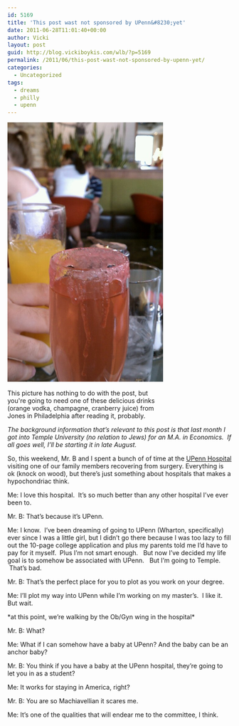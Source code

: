 ```yaml
---
id: 5169
title: 'This post wast not sponsored by UPenn&#8230;yet'
date: 2011-06-28T11:01:40+00:00
author: Vicki
layout: post
guid: http://blog.vickiboykis.com/wlb/?p=5169
permalink: /2011/06/this-post-wast-not-sponsored-by-upenn-yet/
categories:
  - Uncategorized
tags:
  - dreams
  - philly
  - upenn
---
```

<div id="attachment_5188" style="width: 360px" class="wp-caption aligncenter">
  <a href="https://raw.githubusercontent.com/veekaybee/wlb/gh-pages/assets/images/2011/06/wpid-IMAG0872.jpg"><img class="size-full wp-image-5188" title="wpid-IMAG0872.jpg" src="https://raw.githubusercontent.com/veekaybee/wlb/gh-pages/assets/images/2011/06/wpid-IMAG0872.jpg" alt="" width="350" height="583" /></a>
  
  <p class="wp-caption-text">
    This picture has nothing to do with the post, but you're going to need one of these delicious drinks (orange vodka, champagne, cranberry juice) from Jones in Philadelphia after reading it, probably.
  </p>
</div>

_The background information that&#8217;s relevant to this post is that last month I got into Temple University (no relation to Jews) for an M.A. in Economics.  If all goes well, I&#8217;ll be starting it in late August._

So, this weekend, Mr. B and I spent a bunch of of time at the <a href="http://www.pennmedicine.org/hup/" target="_blank">UPenn Hospital</a> visiting one of our family members recovering from surgery. Everything is ok (knock on wood), but there&#8217;s just something about hospitals that makes a hypochondriac think.

Me: I love this hospital.  It&#8217;s so much better than any other hospital I&#8217;ve ever been to.
  
Mr. B: That&#8217;s because it&#8217;s UPenn.
  
Me: I know.  I&#8217;ve been dreaming of going to UPenn (Wharton, specifically) ever since I was a little girl, but I didn&#8217;t go there because I was too lazy to fill out the 10-page college application and plus my parents told me I&#8217;d have to pay for it myself.  Plus I&#8217;m not smart enough.   But now I&#8217;ve decided my life goal is to somehow be associated with UPenn.   But I&#8217;m going to Temple.  That&#8217;s bad.
  
Mr. B: That&#8217;s the perfect place for you to plot as you work on your degree.
  
Me: I&#8217;ll plot my way into UPenn while I&#8217;m working on my master&#8217;s.  I like it. But wait.
  
\*at this point, we&#8217;re walking by the Ob/Gyn wing in the hospital\*
  
Mr. B: What?
  
Me: What if I can somehow have a baby at UPenn? And the baby can be an anchor baby?
  
Mr. B: You think if you have a baby at the UPenn hospital, they&#8217;re going to let you in as a student?
  
Me: It works for staying in America, right?
  
Mr. B: You are so Machiavellian it scares me.
  
Me: It&#8217;s one of the qualities that will endear me to the committee, I think.

&nbsp;